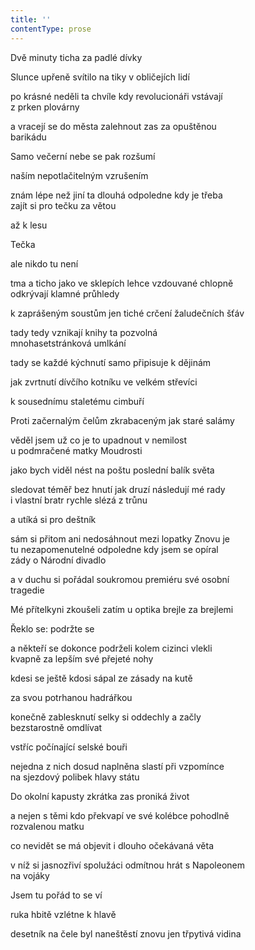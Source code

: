 ```yaml
---
title: ''
contentType: prose
---
```


Dvě minuty ticha za padlé dívky

Slunce upřeně svítilo na tiky v obličejích lidí

po krásné neděli ta chvíle kdy revolucionáři vstávají  
z prken plovárny

a vracejí se do města zalehnout zas za opuštěnou  
barikádu

Samo večerní nebe se pak rozšumí

naším nepotlačitelným vzrušením

znám lépe než jiní ta dlouhá odpoledne kdy je třeba  
zajít si pro tečku za větou

až k lesu

Tečka

ale nikdo tu není

tma a ticho jako ve sklepích lehce vzdouvané chlopně  
odkrývají klamné průhledy

k zaprášeným soustům jen tiché crčení žaludečních šťáv

tady tedy vznikají knihy ta pozvolná  
mnohasetstránková umlkání

tady se každé kýchnutí samo připisuje k dějinám

jak zvrtnutí dívčího kotníku ve velkém střevíci

k sousednímu staletému cimbuří

Proti začernalým čelům zkrabaceným jak staré salámy

věděl jsem už co je to upadnout v nemilost  
u podmračené matky Moudrosti

jako bych viděl nést na poštu poslední balík světa

sledovat téměř bez hnutí jak druzí následují mé rady  
i vlastní bratr rychle slézá z trůnu

a utíká si pro deštník

sám si přitom ani nedosáhnout mezi lopatky Znovu je  
tu nezapomenutelné odpoledne kdy jsem se opíral  
zády o Národní divadlo

a v duchu si pořádal soukromou premiéru své osobní  
tragedie

Mé přítelkyni zkoušeli zatím u optika brejle za brejlemi

Řeklo se: podržte se

a někteří se dokonce podrželi kolem cizinci vlekli  
kvapně za lepším své přejeté nohy

kdesi se ještě kdosi sápal ze zásady na kutě

za svou potrhanou hadrářkou

konečně zablesknutí selky si oddechly a začly  
bezstarostně omdlívat

vstříc počínající selské bouři

nejedna z nich dosud naplněna slastí při vzpomínce  
na sjezdový polibek hlavy státu

Do okolní kapusty zkrátka zas proniká život

a nejen s těmi kdo překvapí ve své kolébce pohodlně  
rozvalenou matku

co nevidět se má objevit i dlouho očekávaná věta

v níž si jasnozřiví spolužáci odmítnou hrát s Napoleonem  
na vojáky

Jsem tu pořád to se ví

ruka hbitě vzlétne k hlavě

desetník na čele byl naneštěstí znovu jen třpytivá vidina
